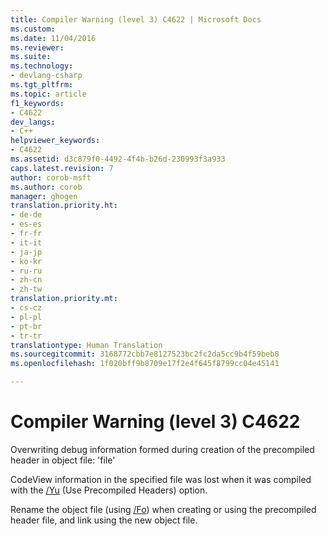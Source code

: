 ```yaml
---
title: Compiler Warning (level 3) C4622 | Microsoft Docs
ms.custom: 
ms.date: 11/04/2016
ms.reviewer: 
ms.suite: 
ms.technology:
- devlang-csharp
ms.tgt_pltfrm: 
ms.topic: article
f1_keywords:
- C4622
dev_langs:
- C++
helpviewer_keywords:
- C4622
ms.assetid: d3c879f0-4492-4f4b-b26d-230993f3a933
caps.latest.revision: 7
author: corob-msft
ms.author: corob
manager: ghogen
translation.priority.ht:
- de-de
- es-es
- fr-fr
- it-it
- ja-jp
- ko-kr
- ru-ru
- zh-cn
- zh-tw
translation.priority.mt:
- cs-cz
- pl-pl
- pt-br
- tr-tr
translationtype: Human Translation
ms.sourcegitcommit: 3168772cbb7e8127523bc2fc2da5cc9b4f59beb8
ms.openlocfilehash: 1f020bff9b8709e17f2e4f645f8799cc04e45141

---
```

# Compiler Warning (level 3) C4622
Overwriting debug information formed during creation of the precompiled header in object file: 'file'  
  
 CodeView information in the specified file was lost when it was compiled with the [/Yu](../../build/reference/yu-use-precompiled-header-file.md) (Use Precompiled Headers) option.  
  
 Rename the object file (using [/Fo](../../build/reference/fo-object-file-name.md)) when creating or using the precompiled header file, and link using the new object file.


<!--HONumber=Jan17_HO1-->


